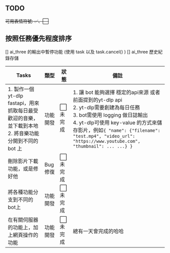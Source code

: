 ## TODO

~~可用表情符號: ✅、⬜~~<br>
## 按照任務優先程度排序
[] ai_three 的輸出中暫停功能 (使用 task 以及 task.cancel() )
[] ai_three 歷史紀錄存儲

| Tasks | 類型 | 狀態 | 備註 |
|------|------|------|------|
| 1. 製作一個 yt-dlp fastapi，用來抓取每日最受歡迎的音樂，並下載到本地<br>2. 將音樂功能分開到不同的 bot 上<br> | 功能開發 | ⬜ 未完成 | 1. 讓 bot 能夠選擇 穩定的api來源 或者 前面提到的yt-dlp api <br>2. yt-dlp需要創建為每日任務<br>3. bot需使用 logging 做日誌輸出<br>4. yt-dlp可使用 key-value 的方式來儲存影片，例如`{ "name": {"filename": "test.mp4", "video_url": "https://www.youtube.com", "thumbnail": ... ...} }` |
| 刪除影片下載功能，或是修好他 | Bug 修復 | ⬜ 未完成 |
| 將各種功能分支到不同的bot上 | 功能開發 | ⬜ 未完成 |
| 在有關伺服器的功能上，加上網頁操作的功能 | 功能開發 | ⬜ 未完成 | 總有一天會完成的哈哈 |